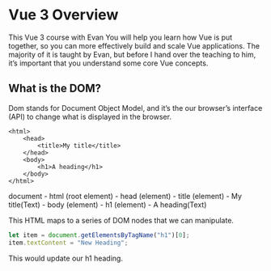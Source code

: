 # Vue 3 Overview

This Vue 3 course with Evan You will help you learn how Vue is put together, so you can more effectively build and scale Vue applications. The majority of it is taught by Evan, but before I hand over the teaching to him, it’s important that you understand some core Vue concepts.

## What is the DOM?

Dom stands for Document Object Model, and it’s the our browser’s interface (API) to change what is displayed in the browser.

```html5
<html>
    <head>
        <title>My title</title>
    </head>
    <body>
        <h1>A heading</h1>
    </body>
</html>
```

document
    - html (root element)
      - head (element)
        - title (element)
          - My title(Text)
    - body (element)
      - h1 (element)
        - A heading(Text)

This HTML maps to a series of DOM nodes that we can manipulate.

```javaScript
let item = document.getElementsByTagName("h1")[0];
item.textContent = "New Heading";
```

This would update our h1 heading.

